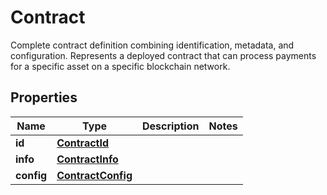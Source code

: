 

# Contract

Complete contract definition combining identification, metadata, and configuration. Represents a deployed contract that can process payments for a specific asset on a specific blockchain network.

## Properties

| Name | Type | Description | Notes |
|------------ | ------------- | ------------- | -------------|
|**id** | [**ContractId**](ContractId.md) |  |  |
|**info** | [**ContractInfo**](ContractInfo.md) |  |  |
|**config** | [**ContractConfig**](ContractConfig.md) |  |  |



